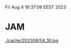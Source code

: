Fri Aug  4 16:37:06 EEST 2023
# JAM
<a href='./cache/202308/04_16.log'>./cache/202308/04_16.log</a>
